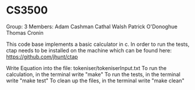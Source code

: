 # CS3500
Group: 3
Members:
  Adam Cashman
  Cathal Walsh
  Patrick O'Donoghue
  Thomas Cronin

This code base implements a basic calculator in c.
In order to run the tests, ctap needs to be installed on the machine which can be found here: https://github.com/jhunt/ctap


Write Equation into the file: tokeniser/tokeniserInput.txt
To run the calculation, in the terminal write "make"
To run the tests, in the terminal write "make test"
To clean up the files, in the terminal write "make clean"
